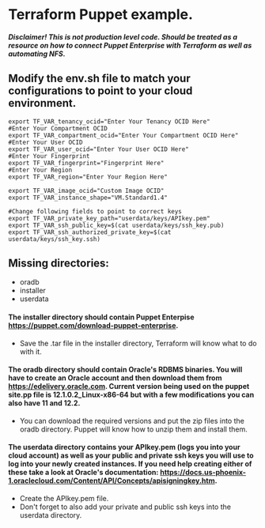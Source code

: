 # Terraform Puppet example. 

#### *Disclaimer! This is not production level code. Should be treated as a resource on how to connect Puppet Enterprise with Terraform as well as automating NFS.*

## Modify the env.sh file to match your configurations to point to your cloud environment. 

```#Enter Your Tenancy OCID
export TF_VAR_tenancy_ocid="Enter Your Tenancy OCID Here"
#Enter Your Compartment OCID
export TF_VAR_compartment_ocid="Enter Your Compartment OCID Here"
#Enter Your User OCID
export TF_VAR_user_ocid="Enter Your User OCID Here"
#Enter Your Fingerprint
export TF_VAR_fingerprint="Fingerprint Here"
#Enter Your Region
export TF_VAR_region="Enter Your Region Here"

export TF_VAR_image_ocid="Custom Image OCID"
export TF_VAR_instance_shape="VM.Standard1.4"

#Change following fields to point to correct keys
export TF_VAR_private_key_path="userdata/keys/APIkey.pem"
export TF_VAR_ssh_public_key=$(cat userdata/keys/ssh_key.pub)
export TF_VAR_ssh_authorized_private_key=$(cat userdata/keys/ssh_key.ssh)
```
  
## Missing directories:
  * oradb
  * installer
  * userdata
  
#### The installer directory should contain Puppet Enterpise https://puppet.com/download-puppet-enterprise.
  * Save the .tar file in the installer directory, Terraform will know what to do with it.
  
#### The oradb directory should contain Oracle's RDBMS binaries. You will have to create an Oracle account and then download them from https://edelivery.oracle.com. Current version being used on the puppet site.pp file is 12.1.0.2_Linux-x86-64 but with a few modifications you can also have 11 and 12.2.
  * You can download the required versions and put the zip files into the oradb directory. Puppet will know how to unzip them and install them.

#### The userdata directory contains your APIkey.pem (logs you into your cloud account) as well as your public and private ssh keys you will use to log into your newly created instances. If you need help creating either of these take a look at Oracle's documentation: https://docs.us-phoenix-1.oraclecloud.com/Content/API/Concepts/apisigningkey.htm.
  * Create the APIkey.pem file. 
  * Don't forget to also add your private and public ssh keys into the userdata directory.
